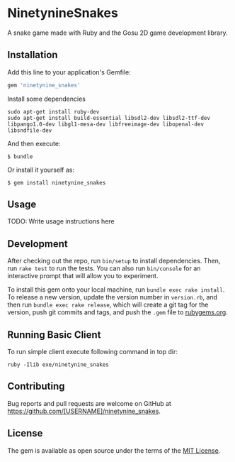 # NinetynineSnakes

A snake game made with Ruby and the Gosu 2D game development library.

## Installation

Add this line to your application's Gemfile:

```ruby
gem 'ninetynine_snakes'
```

Install some dependencies

```shell
sudo apt-get install ruby-dev
sudo apt-get install build-essential libsdl2-dev libsdl2-ttf-dev libpango1.0-dev libgl1-mesa-dev libfreeimage-dev libopenal-dev libsndfile-dev
```

And then execute:

    $ bundle

Or install it yourself as:

    $ gem install ninetynine_snakes

## Usage

TODO: Write usage instructions here

## Development

After checking out the repo, run `bin/setup` to install dependencies. Then, run `rake test` to run the tests. You can also run `bin/console` for an interactive prompt that will allow you to experiment.

To install this gem onto your local machine, run `bundle exec rake install`. To release a new version, update the version number in `version.rb`, and then run `bundle exec rake release`, which will create a git tag for the version, push git commits and tags, and push the `.gem` file to [rubygems.org](https://rubygems.org).

## Running Basic Client

To run simple client execute following command in top dir:

```shell
ruby -Ilib exe/ninetynine_snakes
```

## Contributing

Bug reports and pull requests are welcome on GitHub at https://github.com/[USERNAME]/ninetynine_snakes.


## License

The gem is available as open source under the terms of the [MIT License](http://opensource.org/licenses/MIT).
